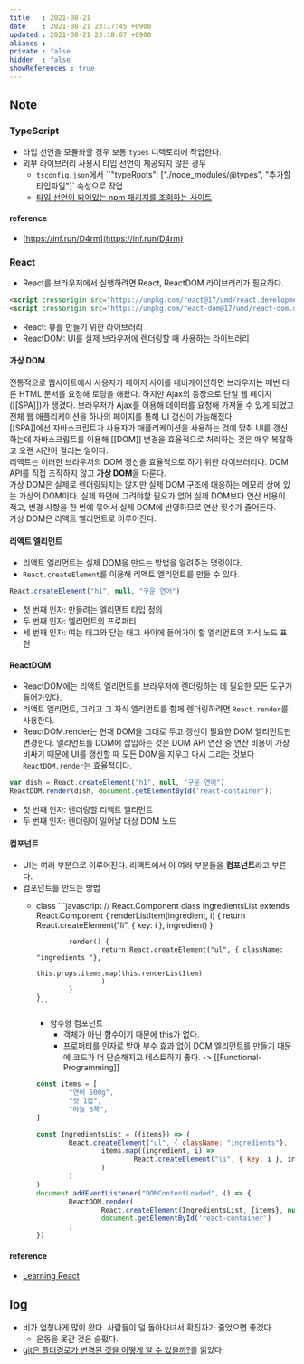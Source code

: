 ```yaml
---
title   : 2021-08-21
date    : 2021-08-21 23:17:45 +0900
updated : 2021-08-21 23:18:07 +0900
aliases : 
private : false
hidden  : false
showReferences : true
---  
```

## Note
### TypeScript
- 타입 선언을 모듈화할 경우 보통 `types` 디렉토리에 작업한다.
- 외부 라이브러리 사용시 타입 선언이 제공되지 않은 경우
	- `tsconfig.json`에서 ``"typeRoots": ["./node_modules/@types", "추가할 타입파일"]` 속성으로 작업
	- [타입 선언이 되어있는 npm 패키지를 조회하는 사이트](https://www.typescriptlang.org/dt/search)

#### reference
- [https://inf.run/D4rm](https://inf.run/D4rm)

### React
- React를 브라우저에서 실행하려면 React, ReactDOM 라이브러리가 필요하다.
```html
<script crossorigin src="https://unpkg.com/react@17/umd/react.development.js"></script>
<script crossorigin src="https://unpkg.com/react-dom@17/umd/react-dom.development.js"></script>
```
- React: 뷰를 만들기 위한 라이브러리
- ReactDOM: UI를 실제 브라우저에 렌더링할 때 사용하는 라이브러리

#### 가상 DOM
전통적으로 웹사이트에서 사용자가 페이지 사이를 네비게이션하면 브라우저는 매번 다른 HTML 문서를 요청해 로딩을 해왔다. 하지만 Ajax의 등장으로 단일 웹 페이지 ([[SPA]])가 생겼다. 브라우저가 Ajax를 이용해 데이터를 요청해 가져올 수 있게 되었고 전체 웹 애플리케이션을 하나의 페이지를 통해 UI 갱신이 가능해졌다.  
[[SPA]]에선 자바스크립트가 사용자가 애플리케이션을 사용하는 것에 맞춰 UI를 갱신하는데 자바스크립트를 이용해 [[DOM]] 변경을 효율적으로 처리하는 것은 매우 복잡하고 오랜 시간이 걸리는 일이다.  
리액트는 이러한 브라우저의 DOM 갱신을 효율적으로 하기 위한 라이브러리다. DOM API를 직접 조작하지 않고 **가상 DOM**을 다룬다.  
가상 DOM은 실제로 렌더링되지는 않지만 실제 DOM 구조에 대응하는 메모리 상에 있는 가상의 DOM이다. 실제 화면에 그려야할 필요가 없어 실제 DOM보다 연산 비용이 적고, 변경 사항을 한 번에 묶어서 실제 DOM에 반영하므로 연산 횟수가 줄어든다.  
가상 DOM은 리액트 엘리먼트로 이루어진다.

#### 리액트 엘리먼트
- 리액트 엘리먼트는 실제 DOM을 만드는 방법을 알려주는 명령이다.
- `React.createElement`를 이용해 리액트 엘리먼트를 만들 수 있다.

```javascript
React.createElement("h1", null, "구운 연어")
```
- 첫 번째 인자: 만들려는 엘리먼트 타입 정의
- 두 번째 인자: 엘리먼트의 프로퍼티
- 세 번째 인자: 여는 태그와 닫는 태그 사이에 들어가야 할 엘리먼트의 자식 노드 표현

#### ReactDOM
- ReactDOM에는 리액트 엘리먼트를 브라우저에 렌더링하는 데 필요한 모든 도구가 들어가있다.
- 리액트 엘리먼트, 그리고 그 자식 엘리먼트를 함께 렌더링하려면 `React.render`를 사용한다.
- ReactDOM.render는 현재 DOM을 그대로 두고 갱신이 필요한 DOM 엘리먼트만 변경한다. 엘리먼트를 DOM에 삽입하는 것은 DOM API 연산 중 연산 비용이 가장 비싸기 때문에 UI를 갱신할 때 모든 DOM을 지우고 다시 그리는 것보다 `ReactDOM.render`는 효율적이다.
```javascript
var dish = React.createElement("h1", null, "구운 연어")
ReactDOM.render(dish, document.getElementById('react-container'))
```
- 첫 번째 인자: 렌더링할 리액트 엘리먼트
- 두 번째 인자: 렌더링이 일어날 대상 DOM 노드

#### 컴포넌트
- UI는 여러 부분으로 이루어진다. 리액트에서 이 여러 부분들을 **컴포넌트**라고 부른다.
- 컴포넌트를 만드는 방법
  - class 
		```javascript
		// React.Component
		class IngredientsList extends React.Component {
				renderListItem(ingredient, i) {
						return React.createElement("li", { key: i }, ingredient)
				}

				render() {
						return React.createElement("ul", { className: "ingredients "},
								this.props.items.map(this.renderListItem)
						)
				}
		}
		```
		
	- 함수형 컴포넌트
		- 객체가 아닌 함수이기 때문에 this가 없다.
		- 프로퍼티를 인자로 받아 부수 효과 없이 DOM 엘리먼트를 만들기 때문에 코드가 더 단순해지고 테스트하기 좋다. -> [[Functional-Programming]]  
	```javascript
	const items = [
			"연어 500g",
			"잣 1컵",
			"마늘 3쪽",
	]

	const IngredientsList = ({items}) => (
			React.createElement("ul", { className: "ingredients"},
					items.map((ingredient, i) => 
							React.createElement("li", { key: i }, ingredient)
					)
			)
	)
	document.addEventListener("DOMContentLoaded", () => {
			ReactDOM.render(
					React.createElement(IngredientsList, {items}, null),
					document.getElementById('react-container')
			)
	})
	```

#### reference
- [Learning React](https://wormwlrm.github.io/2021/03/27/How-browsers-work.html)

## log 
- 비가 엄청나게 많이 왔다. 사람들이 덜 돌아다녀서 확진자가 줄었으면 좋겠다.
  - 운동을 못간 것은 슬펐다.
- [git은 폴더경로가 변경된 것을 어떻게 알 수 있을까?](https://tir.netlify.app/Dev/how-can-git-know-that-the-folder-path-has-changed)를 읽었다. 

